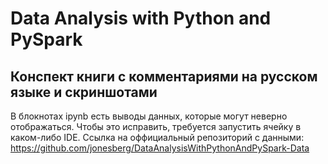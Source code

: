 # Data Analysis with Python and PySpark  
## Конспект книги с комментариями на русском языке и скриншотами  
В блокнотах ipynb есть выводы данных, которые могут неверно отображаться. Чтобы это исправить, требуется запустить ячейку в каком-либо IDE. Ссылка на оффициальный репозиторий с данными: https://github.com/jonesberg/DataAnalysisWithPythonAndPySpark-Data 
